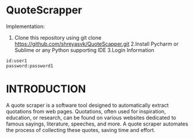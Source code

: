 # QuoteScrapper
Implementation:
1. Clone this repository using
   git clone https://github.com/shreyasvk/QuoteScapper.git
2.Install Pycharm or Sublime or any Python supporting IDE
3.Login Information
```
id:user1
password:password1

```
# INTRODUCTION <br>
A quote scraper is a software tool designed to automatically extract quotations from web pages. Quotations, often used for inspiration, education, or research, can be found on various websites dedicated to famous sayings, literature, speeches, and more. A quote scraper automates the process of collecting these quotes, saving time and effort.
